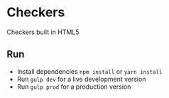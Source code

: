 # Checkers
Checkers built in HTML5

## Run
- Install dependencies `npm install` or `yarn install`
- Run `gulp dev` for a live development version
- Run `gulp prod` for a production version
